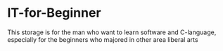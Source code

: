 # IT-for-Beginner
This storage is for the man who want to learn software and C-language, especially for the beginners who majored in other area liberal arts
